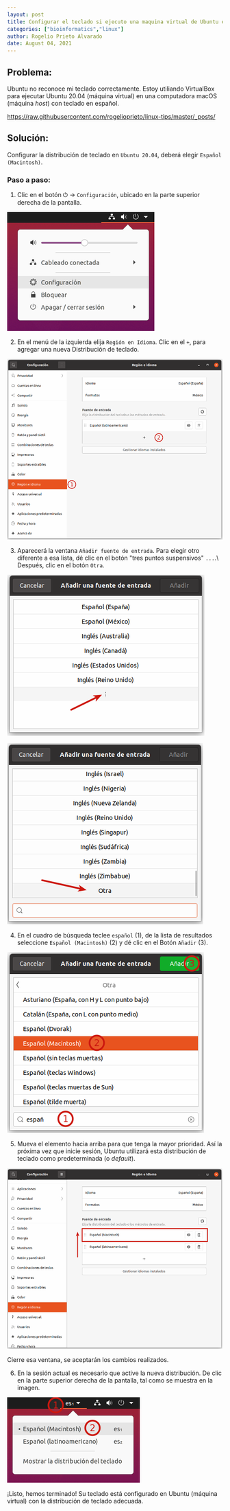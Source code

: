 ```yaml
---
layout: post
title: Configurar el teclado si ejecuto una maquina virtual de Ubuntu en macOS
categories: ["bioinformatics","linux"]
author: Rogelio Prieto Alvarado
date: August 04, 2021
---
```


## Problema:

Ubuntu no reconoce mi teclado correctamente. Estoy utiliando VirtualBox para ejecutar Ubuntu 20.04 (máquina virtual) en una computadora macOS (máquina _host_) con teclado en español.


https://raw.githubusercontent.com/rogelioprieto/linux-tips/master/_posts/

## Solución:

Configurar la distribución de teclado en `Ubuntu 20.04`, deberá elegir `Español (Macintosh)`.


### Paso a paso:

1. Clic en el botón  ⏻ -> `Configuración`, ubicado en la parte superior derecha de la pantalla.

![01](configurar-teclado-ubuntu-mv/01.png)

2. En el menú de la izquierda elija `Región en Idioma`. Clic en el `+`, para agregar una nueva Distribución de teclado.

![02](configurar-teclado-ubuntu-mv/02.png)


3. Aparecerá la ventana `Añadir fuente de entrada`. Para elegir otro diferente a esa lista, dé clic en el botón "tres puntos suspensivos" `...`.\ 
Después, clic en el botón `Otra`. 

![](configurar-teclado-ubuntu-mv/03a.png)

![](configurar-teclado-ubuntu-mv/03b.png)


4. En el cuadro de búsqueda teclee `español` (1), de la lista de resultados seleccione `Español (Macintosh)` (2) y dé clic en el Botón `Añadir` (3).

![04](configurar-teclado-ubuntu-mv/04.png)


5. Mueva el elemento hacia arriba para que tenga la mayor prioridad. Así la próxima vez que inicie sesión, Ubuntu utilizará esta distribución de teclado como predeterminada (o _default_).

![05](configurar-teclado-ubuntu-mv/05.png)

Cierre esa ventana, se aceptarán los cambios realizados.

6. En la sesión actual es necesario que active la nueva distribución. De clic en la parte superior derecha de la pantalla, tal como se muestra en la imagen.

![06](configurar-teclado-ubuntu-mv/06.png)

¡Listo, hemos terminado! Su teclado está configurado en Ubuntu (máquina virtual) con la distribución de teclado adecuada.






